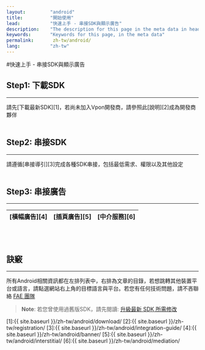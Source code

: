 ```yaml
---
layout:         "android"
title:          "開始使用"
lead:           "快速上手 - 串接SDK與顯示廣告"
description:    "The description for this page in the meta data in header."
keywords:       "Keywords for this page, in the meta data"
permalink:       zh-tw/android/
lang:           "zh-tw"
---
```

#快速上手 - 串接SDK與顯示廣告
## Step1: 下載SDK
---
請先[下載最新SDK][1]，若尚未加入Vpon開發商，請參照此[說明][2]成為開發商夥伴 <br><br>

## Step2: 串接SDK
---
請遵循[串接導引][3]完成各種SDK串接，包括最低需求、權限以及其他設定<br><br>

## Step3: 串接廣告
---
| [橫幅廣告][4]  |[插頁廣告][5] |[中介服務][6]|
| :------------:|:-----------:| :--------: |
<br><br>

## 訣竅
---
所有Android相關資訊都在左排列表中，右排為文章的目錄，若想跳轉其他裝置平台或語言，請點選網站右上角的目標語言與平台。若您有任何技術問題，請不吝聯絡 [FAE 團隊](mailto:fae@vpon.com)


> **Note**: 若您曾使用過舊版SDK，請先閱讀: [升級最新 SDK 所需修改](../../tw/latest-news/update-to-SDK4_2_x/)




[1]:{{ site.baseurl }}/zh-tw/android/download/
[2]:{{ site.baseurl }}/zh-tw/registration/
[3]:{{ site.baseurl }}/zh-tw/android/integration-guide/
[4]:{{ site.baseurl }}/zh-tw/android/banner/
[5]:{{ site.baseurl }}/zh-tw/android/interstitial/
[6]:{{ site.baseurl }}/zh-tw/android/mediation/
